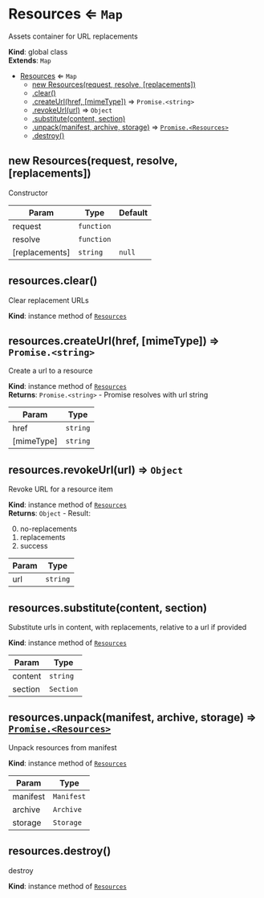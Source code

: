 <a name="Resources"></a>

# Resources ⇐ <code>Map</code>
Assets container for URL replacements

**Kind**: global class  
**Extends**: <code>Map</code>  

* [Resources](#Resources) ⇐ <code>Map</code>
    * [new Resources(request, resolve, [replacements])](#new_Resources_new)
    * [.clear()](#Resources+clear)
    * [.createUrl(href, [mimeType])](#Resources+createUrl) ⇒ <code>Promise.&lt;string&gt;</code>
    * [.revokeUrl(url)](#Resources+revokeUrl) ⇒ <code>Object</code>
    * [.substitute(content, section)](#Resources+substitute)
    * [.unpack(manifest, archive, storage)](#Resources+unpack) ⇒ [<code>Promise.&lt;Resources&gt;</code>](#Resources)
    * [.destroy()](#Resources+destroy)

<a name="new_Resources_new"></a>

## new Resources(request, resolve, [replacements])
Constructor


| Param | Type | Default |
| --- | --- | --- |
| request | <code>function</code> |  | 
| resolve | <code>function</code> |  | 
| [replacements] | <code>string</code> | <code>null</code> | 

<a name="Resources+clear"></a>

## resources.clear()
Clear replacement URLs

**Kind**: instance method of [<code>Resources</code>](#Resources)  
<a name="Resources+createUrl"></a>

## resources.createUrl(href, [mimeType]) ⇒ <code>Promise.&lt;string&gt;</code>
Create a url to a resource

**Kind**: instance method of [<code>Resources</code>](#Resources)  
**Returns**: <code>Promise.&lt;string&gt;</code> - Promise resolves with url string  

| Param | Type |
| --- | --- |
| href | <code>string</code> | 
| [mimeType] | <code>string</code> | 

<a name="Resources+revokeUrl"></a>

## resources.revokeUrl(url) ⇒ <code>Object</code>
Revoke URL for a resource item

**Kind**: instance method of [<code>Resources</code>](#Resources)  
**Returns**: <code>Object</code> - Result:

0. no-replacements
1. replacements
2. success  

| Param | Type |
| --- | --- |
| url | <code>string</code> | 

<a name="Resources+substitute"></a>

## resources.substitute(content, section)
Substitute urls in content, with replacements,
relative to a url if provided

**Kind**: instance method of [<code>Resources</code>](#Resources)  

| Param | Type |
| --- | --- |
| content | <code>string</code> | 
| section | <code>Section</code> | 

<a name="Resources+unpack"></a>

## resources.unpack(manifest, archive, storage) ⇒ [<code>Promise.&lt;Resources&gt;</code>](#Resources)
Unpack resources from manifest

**Kind**: instance method of [<code>Resources</code>](#Resources)  

| Param | Type |
| --- | --- |
| manifest | <code>Manifest</code> | 
| archive | <code>Archive</code> | 
| storage | <code>Storage</code> | 

<a name="Resources+destroy"></a>

## resources.destroy()
destroy

**Kind**: instance method of [<code>Resources</code>](#Resources)  
